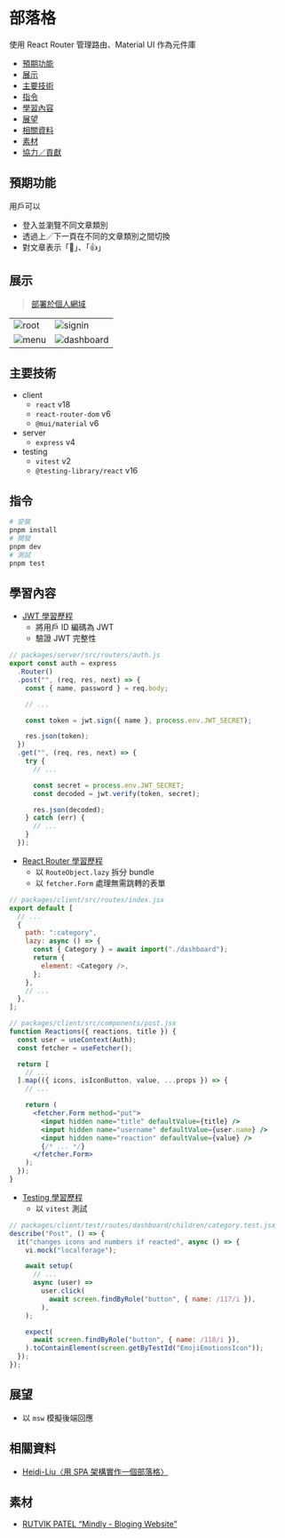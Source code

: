 # 部落格

使用 React Router 管理路由、Material UI 作為元件庫

- [預期功能](#預期功能)
- [展示](#展示)
- [主要技術](#主要技術)
- [指令](#指令)
- [學習內容](#學習內容)
- [展望](#展望)
- [相關資料](#相關資料)
- [素材](#素材)
- [協力／貢獻](#協力貢獻)

## 預期功能

用戶可以

- 登入並瀏覽不同文章類別
- 透過上／下一頁在不同的文章類別之間切換
- 對文章表示「🙂」、「👍」

## 展示

> [部署於個人網域](https://blog.unconscious.cc)

|                                                                                  |                                                                                            |
| -------------------------------------------------------------------------------- | ------------------------------------------------------------------------------------------ |
| ![root](https://raw.githubusercontent.com/nepikn/REPO/main/screenshots/root.jpg) | ![signin](https://raw.githubusercontent.com/nepikn/REPO/main/screenshots/signin.jpg)       |
| ![menu](https://raw.githubusercontent.com/nepikn/REPO/main/screenshots/menu.jpg) | ![dashboard](https://raw.githubusercontent.com/nepikn/REPO/main/screenshots/dashboard.jpg) |

## 主要技術

- client
  - `react` v18
  - `react-router-dom` v6
  - `@mui/material` v6
- server
  - `express` v4
- testing
  - `vitest` v2
  - `@testing-library/react` v16

## 指令

```bash
# 安裝
pnpm install
# 開發
pnpm dev
# 測試
pnpm test
```

## 學習內容

- [JWT 學習歷程](https://hackmd.io/HV43oYz0S5q1z4mDRGK23g?view#JWT)
  - 將用戶 ID 編碼為 JWT
  - 驗證 JWT 完整性

```javascript
// packages/server/src/routers/auth.js
export const auth = express
  .Router()
  .post("", (req, res, next) => {
    const { name, password } = req.body;

    // ...

    const token = jwt.sign({ name }, process.env.JWT_SECRET);

    res.json(token);
  })
  .get("", (req, res, next) => {
    try {
      // ...

      const secret = process.env.JWT_SECRET;
      const decoded = jwt.verify(token, secret);

      res.json(decoded);
    } catch (err) {
      // ...
    }
  });
```

- [React Router 學習歷程](https://hackmd.io/Kic_y5eZQZeM_9MjPJublw?view#React-Router-v626)
  - 以 `RouteObject.lazy` 拆分 bundle
  - 以 `fetcher.Form` 處理無需跳轉的表單

```javascript
// packages/client/src/routes/index.jsx
export default [
  // ...
  {
    path: ":category",
    lazy: async () => {
      const { Category } = await import("./dashboard");
      return {
        element: <Category />,
      };
    },
    // ...
  },
];
```

```jsx
// packages/client/src/components/post.jsx
function Reactions({ reactions, title }) {
  const user = useContext(Auth);
  const fetcher = useFetcher();

  return [
    // ...
  ].map(({ icons, isIconButton, value, ...props }) => {
    // ...

    return (
      <fetcher.Form method="put">
        <input hidden name="title" defaultValue={title} />
        <input hidden name="username" defaultValue={user.name} />
        <input hidden name="reaction" defaultValue={value} />
        {/* ... */}
      </fetcher.Form>
    );
  });
}
```

- [Testing 學習歷程](https://hackmd.io/83yNiSP-RKylyS7dwsNnVw?view)
  - 以 `vitest` 測試

```jsx
// packages/client/test/routes/dashboard/children/category.test.jsx
describe("Post", () => {
  it("changes icons and numbers if reacted", async () => {
    vi.mock("localforage");

    await setup(
      // ...
      async (user) =>
        user.click(
          await screen.findByRole("button", { name: /117/i }),
        ),
    );

    expect(
      await screen.findByRole("button", { name: /118/i }),
    ).toContainElement(screen.getByTestId("EmojiEmotionsIcon"));
  });
});
```

## 展望

- 以 `msw` 模擬後端回應

## 相關資料

- [Heidi-Liu〈用 SPA 架構實作一個部落格〉](https://github.com/heidiliu2020/this-is-codediary/tree/master?tab=readme-ov-file#week221109--1115%E5%89%8D%E7%AB%AF%E6%A1%86%E6%9E%B6%E4%BA%8C)

## 素材

- [RUTVIK PATEL “Mindly - Bloging Website”](https://www.figma.com/community/file/1412677348155758051/mindly-bloging-website)
